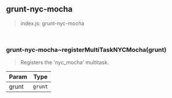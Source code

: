 
<br><a name="module_grunt-nyc-mocha"></a>

## grunt-nyc-mocha
> index.js: grunt-nyc-mocha


<br><a name="module_grunt-nyc-mocha..registerMultiTaskNYCMocha"></a>

### grunt-nyc-mocha~registerMultiTaskNYCMocha(grunt)
> Registers the 'nyc_mocha' multitask.


| Param | Type |
| --- | --- |
| grunt | <code>grunt</code> | 

